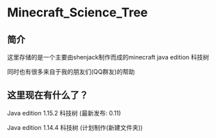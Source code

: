 # Minecraft_Science_Tree

## 简介

 这里存储的是一个主要由shenjack制作而成的minecraft java edition 科技树

 同时也有很多来自于我的朋友们(QQ群友)的帮助
 
## 这里现在有什么了？

 Java edition 1.15.2 科技树 (最新发布: 0.11)

 Java edition 1.14.4 科技树 (计划制作(新建文件夹))
